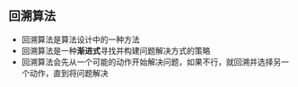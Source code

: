 ## 回溯算法

- 回溯算法是算法设计中的一种方法
- 回溯算法是一种**渐进式**寻找并构建问题解决方式的策略
- 回溯算法会先从一个可能的动作开始解决问题，如果不行，就回溯并选择另一个动作，直到将问题解决
